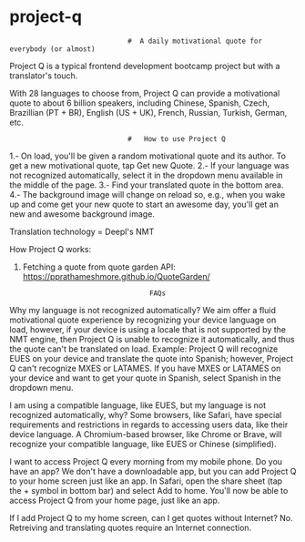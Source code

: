 # project-q

                                 #  A daily motivational quote for everybody (or almost)
                                    
                                  
Project Q is a typical frontend development bootcamp project but with a translator's touch.

With 28 languages to choose from, Project Q can provide a motivational quote to about 6 billion speakers, including Chinese, Spanish, Czech, Brazillian (PT + BR), English (US + UK), French, Russian, Turkish, German, etc.
                                
                                
                                 #   How to use Project Q
1.- On load, you'll be given a random motivational quote and its author. To get a new motivational quote, tap Get new Quote.
2.- If your language was not recognized automatically, select it in the dropdown menu available in the middle of the page.
3.- Find your translated quote in the bottom area.
4.- The background image will change on reload so, e.g., when you wake up and come get your new quote to start an awesome day, you'll get an new and awesome background image.


Translation technology = Deepl's NMT


How Project Q works:

1. Fetching a quote from quote garden API: https://pprathameshmore.github.io/QuoteGarden/


                                      FAQs
                                      
Why my language is not recognized automatically?
We aim offer a fluid motivational quote experience by recognizing your device language on load, however, if your device is using a locale that is not supported by the NMT engine, then Project Q is unable to recognize it automatically, and thus the quote can't be translated on load. 
Example: Project Q will recognize EUES on your device and translate the quote into Spanish; however, Project Q can't recognize MXES or LATAMES. If you have MXES or LATAMES on your device and want to get your quote in Spanish, select Spanish in the dropdown menu.

I am using a compatible language, like EUES, but my language is not recognized automatically, why?
Some browsers, like Safari, have special requirements and restrictions in regards to accessing users data, like their device language.  A Chromium-based browser, like Chrome or Brave, will recognize your compatible language, like EUES or Chinese (simplified).

I want to access Project Q every morning from my mobile phone. Do you have an app?
We don't have a downloadable app, but you can add Project Q to your home screen just like an app. In Safari, open the share sheet (tap the + symbol in bottom bar) and select Add to home. You'll now be able to access Project Q from your home page, just like an app.

If I add Project Q to my home screen, can I get quotes without Internet?
No. Retreiving and translating quotes require an Internet connection.
